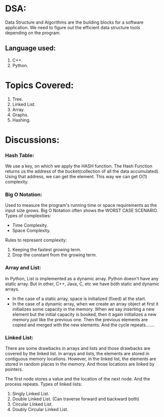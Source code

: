 # DSA: 
Data Structure and Algorithms are the building blocks for a software application. We need to figure out the efficient data structure tools depending on the program.

## Language used:
1. C++.
2. Python.

# Topics Covered:
1. Tree.
2. Linked List.
3. Array.
4. Graphs.
5. Hashing.

# Discussions:
### Hash Table:
We use a key, on which we apply the HASH function. The Hash Function returns us the address of 
the bucket(collection of all the data accumulated). Using that address, we can get the element.
This way we can get O(1) complexity.

### Big O Notation:
Used to measure the program's running time or space requirements as the input size grows. Big O Notation often shows the WORST CASE SCENARIO.
Types of complexities:
- Time Complexity.
- Space Complexity.
  
Rules to represent complexity:
1. Keeping the fastest growing term.
2. Drop the constant from the growing term.

### Array and List:
In Python, List is implemented as a dynamic array. Python doesn't have any static array. But in other, C++, Java, C, etc we have both static and dynamic arrays. 
- In the case of a static array, space is initialized (fixed) at the start. 
- In the case of a dynamic array, when we create an array object at first it initializes some capacity in the memory. When we say inserting a new element but the initial capacity is booked, then it again initializes a new memory just like the previous one. Then the previous elements are copied and merged with the new elements. And the cycle repeats.......

### Linked List:
There are some drawbacks in arrays and lists and those drawbacks are covered by the linked list.
In arrays and lists, the elements are stored in contiguous memory locations. However, in the linked list, the elements are stored in random places in the memory. And those locations are linked by pointers.

The first node stores a value and the location of the next node. And the process repeats.
Types of linked lists:
1. Singly Linked List.
2. Double Linked List. (Can traverse forward and backward both)
3. Circular Linked List.
4. Doubly Circular Linked List.
